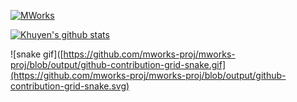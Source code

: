 [![MWorks](https://github.com/mworks-proj/mworks-proj/actions/workflows/main.yml/badge.svg)](https://github.com/mworks-proj/mworks-proj/actions/workflows/main.yml)

[![Khuyen's github stats](https://github-readme-stats.vercel.app/api?username=mworks-proj&count_private=true&show_icons=true&theme=chartreuse-dark&hide_rank=false)](https://github.com/mworks-proj/github-readme-stats)

![snake gif]([https://github.com/mworks-proj/mworks-proj/blob/output/github-contribution-grid-snake.gif](https://github.com/mworks-proj/mworks-proj/blob/output/github-contribution-grid-snake.svg)

